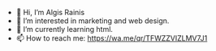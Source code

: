 - 👋 Hi, I’m Algis Rainis
- 👀 I’m interested in marketing and web design.
- 🌱 I’m currently learning html.
- 📫 How to reach me: https://wa.me/qr/TFWZZVIZLMV7J1
